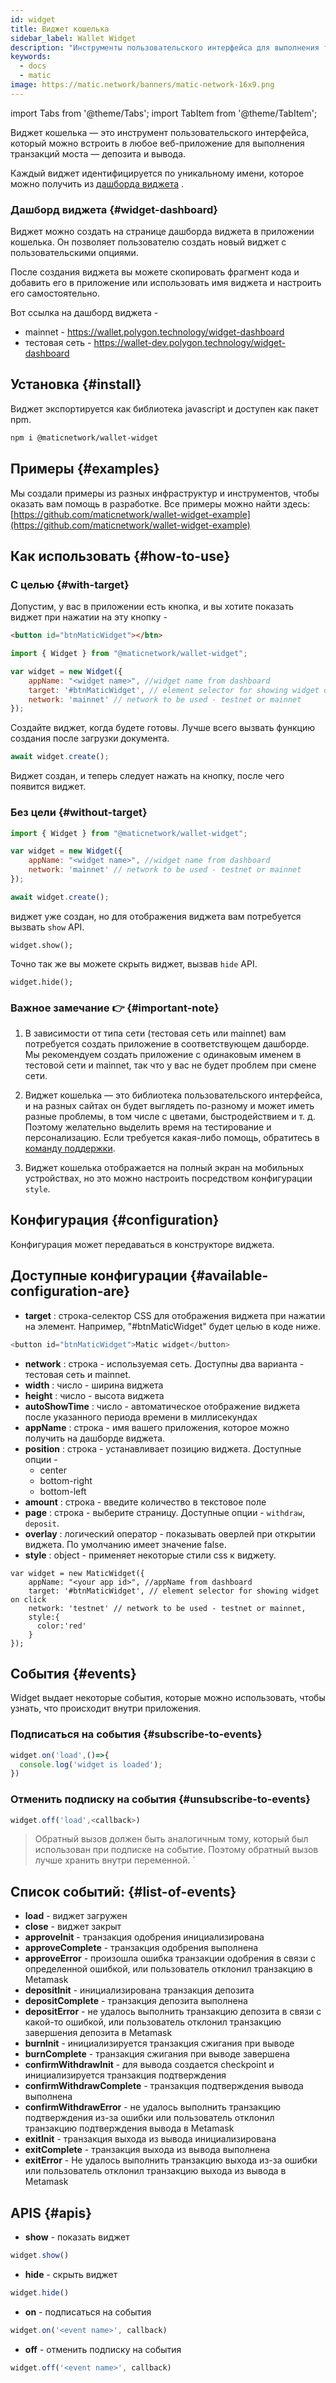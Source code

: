 ```yaml
---
id: widget
title: Виджет кошелька
sidebar_label: Wallet Widget
description: "Инструменты пользовательского интерфейса для выполнения транзакций моста."
keywords:
  - docs
  - matic
image: https://matic.network/banners/matic-network-16x9.png
---
```

import Tabs from '@theme/Tabs';
import TabItem from '@theme/TabItem';

Виджет кошелька — это инструмент пользовательского интерфейса, который можно встроить в любое веб-приложение для выполнения транзакций моста — депозита и вывода.

Каждый виджет идентифицируется по уникальному имени, которое можно получить из [дашборда виджета](https://wallet.polygon.technology/widget-dashboard) .

### Дашборд виджета {#widget-dashboard}

Виджет можно создать на странице дашборда виджета в приложении кошелька. Он позволяет пользователю создать новый виджет с пользовательскими опциями.

После создания виджета вы можете скопировать фрагмент кода и добавить его в приложение или использовать имя виджета и настроить его самостоятельно.

Вот ссылка на дашборд виджета -

* mainnet - https://wallet.polygon.technology/widget-dashboard
* тестовая сеть - https://wallet-dev.polygon.technology/widget-dashboard

## Установка {#install}

Виджет экспортируется как библиотека javascript и доступен как пакет npm.

```bash
npm i @maticnetwork/wallet-widget
```

## Примеры {#examples}

Мы создали примеры из разных инфраструктур и инструментов, чтобы оказать вам помощь в разработке. Все примеры можно найти здесь: [https://github.com/maticnetwork/wallet-widget-example](https://github.com/maticnetwork/wallet-widget-example)

## Как использовать {#how-to-use}
### С целью {#with-target}

Допустим, у вас в приложении есть кнопка, и вы хотите показать виджет при нажатии на эту кнопку -

```html
<button id="btnMaticWidget"></btn>
```

```javascript
import { Widget } from "@maticnetwork/wallet-widget";

var widget = new Widget({
    appName: "<widget name>", //widget name from dashboard
    target: '#btnMaticWidget', // element selector for showing widget on click
    network: 'mainnet' // network to be used - testnet or mainnet
});
```

Создайте виджет, когда будете готовы. Лучше всего вызвать функцию создания после загрузки документа.

```javascript
await widget.create();
```
Виджет создан, и теперь следует нажать на кнопку, после чего появится виджет.

### Без цели {#without-target}

```javascript
import { Widget } from "@maticnetwork/wallet-widget";

var widget = new Widget({
    appName: "<widget name>", //widget name from dashboard
    network: 'mainnet' // network to be used - testnet or mainnet
});

await widget.create();
```

виджет уже создан, но для отображения виджета вам потребуется вызвать `show` API.

```
widget.show();
```

Точно так же вы можете скрыть виджет, вызвав `hide` API.

```
widget.hide();
```

### Важное замечание 👉 {#important-note}

1. В зависимости от типа сети (тестовая сеть или mainnet) вам потребуется создать приложение в соответствующем дашборде. Мы рекомендуем создать приложение с одинаковым именем в тестовой сети и mainnet, так что у вас не будет проблем при смене сети.

2. Виджет кошелька — это библиотека пользовательского интерфейса, и на разных сайтах он будет выглядеть по-разному и может иметь разные проблемы, в том числе с цветами, быстродействием и т. д. Поэтому желательно выделить время на тестирование и персонализацию. Если требуется какая-либо помощь, обратитесь в [команду поддержки](https://support.polygon.technology/).

3. Виджет кошелька отображается на полный экран на мобильных устройствах, но это можно настроить посредством конфигурации `style`.

## Конфигурация {#configuration}

Конфигурация может передаваться в конструкторе виджета.

## Доступные конфигурации {#available-configuration-are}

- **target** : строка-селектор CSS для отображения виджета при нажатии на элемент. Например, "#btnMaticWidget" будет целью в коде ниже.

```javascript
<button id="btnMaticWidget">Matic widget</button>
```

- **network** : строка - используемая сеть. Доступны два варианта - тестовая сеть и mainnet.
- **width** : число - ширина виджета
- **height** : число - высота виджета
- **autoShowTime** : число - автоматическое отображение виджета после указанного периода времени в миллисекундах
- **appName** : строка - имя вашего приложения, которое можно получить на дашборде виджета.
- **position** : строка - устанавливает позицию виджета. Доступные опции -
    - center
    - bottom-right
    - bottom-left
- **amount** : строка - введите количество в текстовое поле
- **page** : строка - выберите страницу. Доступные опции - `withdraw`, `deposit`.
- **overlay** : логический оператор - показывать оверлей при открытии виджета. По умолчанию имеет значение false.
- **style** : object - применяет некоторые стили css к виджету.

```
var widget = new MaticWidget({
    appName: "<your app id>", //appName from dashboard
    target: '#btnMaticWidget', // element selector for showing widget on click
    network: 'testnet' // network to be used - testnet or mainnet,
    style:{
      color:'red'
    }
});
```

## События {#events}

Widget выдает некоторые события, которые можно использовать, чтобы узнать, что происходит внутри приложения.

### Подписаться на события {#subscribe-to-events}

```javascript
widget.on('load',()=>{
  console.log('widget is loaded');
})
```

### Отменить подписку на события {#unsubscribe-to-events}

```javascript
widget.off('load',<callback>)
```

> Обратный вызов должен быть аналогичным тому, который был использован при подписке на событие. Поэтому обратный вызов лучше хранить внутри переменной. `

## Список событий: {#list-of-events}

- **load** - виджет загружен
- **close** - виджет закрыт
- **approveInit** - транзакция одобрения инициализирована
- **approveComplete** - транзакция одобрения выполнена
- **approveError** - произошла ошибка транзакции одобрения в связи с определенной ошибкой, или пользователь отклонил транзакцию в Metamask
- **depositInit** - инициализирована транзакция депозита
- **depositComplete** - транзакция депозита выполнена
- **depositError** - не удалось выполнить транзакцию депозита в связи с какой-то ошибкой, или пользователь отклонил транзакцию завершения депозита в Metamask
- **burnInit** - инициализируется транзакция сжигания при выводе
- **burnComplete** - транзакция сжигания при выводе завершена
- **confirmWithdrawInit** - для вывода создается checkpoint и инициализируется транзакция подтверждения
- **confirmWithdrawComplete** - транзакция подтверждения вывода выполнена
- **confirmWithdrawError** - не удалось выполнить транзакцию подтверждения из-за ошибки или пользователь отклонил транзакцию подтверждения вывода в Metamask
- **exitInit** - транзакция выхода из вывода инициализирована
- **exitComplete** - транзакция выхода из вывода выполнена
- **exitError** - Не удалось выполнить транзакцию выхода из-за ошибки или пользователь отклонил транзакцию выхода из вывода в Metamask

## APIS {#apis}

- **show** -
показать виджет

```javascript
widget.show()
```

- **hide** -
скрыть виджет

```javascript
widget.hide()
```

- **on** -
подписаться на события

```javascript
widget.on('<event name>', callback)
```

- **off** -
отменить подписку на события

```javascript
widget.off('<event name>', callback)
```
